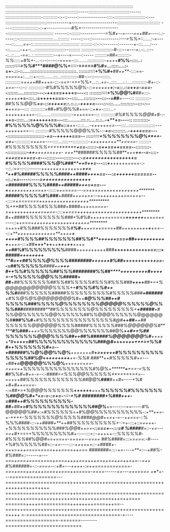 ::::::::::::::::::::::::::::::::::::::::::::::::::::::::::::::::::::::::::::::::::::::::::::::::::::
:::::::::::::::::::::::::::::::::::::::::::::::::::::::::-----::::::::::::::::::::::::::::::::-----:
::::::::::::::::::::::::::::-:::::::::::-:--::-----:--------------::::-::::::::::::::::::::::::-:---
::::::::::::::::::::::::::::-:::-:---------=----------------------::::::::::::::::::::::::::::::::::
----:::::::::::::::::::::-:-*+------------#%+-------------------::::::::::::::::::::::::::::::::::::
------::-:::::::------------=%#+--=----==+##=----:.:-----:::-::::::::::::::::::::::::::....:::::::::
-----::---::-------------:---=%%+::......:-=------::.......==-::.:::::::::::::::::::.:::::::::::::::
:::::::::-::-:-:-------:-------*+-:::......:----::........-++-:...:::::::::::::::::::::::--:::::::::
::::::::::-::::::::::::-#*-:::--=---=:.-:..::---:..::.....-==:..:.:::::::::::::::--=----=-----:-----
:::::::::=##=:::::::::-%%*:::::+*#%+-...-*:--:----:-====-::::.......:::::::::::::-++++**#%%*-::::..:
::::::::::=%%#****####@%%+::::-=====#%#=...:::::....:-=+-.::-::.....:::::::::::::::::::::::::::::::.
:::::::::::+%%#+**##*++**-::::==-=====+:....:::+*-:::::.......:::...::::::::::::-##-:--::----::::::.
::::::::::::=*++++*##+++=-:::-===-==+%%+...::..+*=-..::::.....:.:....:::::::::::-*#*+-::-+==---::-::
::::::::::::-*#%#%%%%%@%*-:::=+++++****+:-=::.::=++=-===--:::::::....:::::::::---:-+*+===++++=----::
::::::::::::+%%@@%#***##=:::-+++++*****+=-::::.:=+++++===-:--::::....::::::::---:::--=**##**=----:::
:::::::::::-*##%%%@@%**+=-::=+++******+=::.::.:.-++++=----::-:::.....:::::::::--:::-:--+**+===--::::
:::::::::::=##*+#%@%%#+==-::+**+******+-:::::...-+++++++++=-:::........::::::::::::::::-=*++====-:::
:::::::::::*#%#%%%%@@#+#*-:-*******++=-:::::...:=++++++==---:::.........:::.::....::.:..-+**+=----::
::::::::::-#%%%%%%@%%%%#=::=*******+=-::.::....-++++++==---::::..:::::::::::::::::::::---++++++==--:
:::::::::-*#%%%%%@@@%%%*-:-*******+=-::::::::..-++++===----:::::::::::::::::::::::::-+=--+++*++===--
:::::::::+%%%%%%%%@%**++-=+*******+-:::::::::::=++==----::::...:::::--::::::::::::-++++++=++**+====-
::::::::-#%%%%%%%%%*++++********+==-::::::-=++==++====--:::::::::--:::::::::::::-++**++++=++****+*+-
=++**###*###%%%%%##**+++*******++--=-::::-++*+==+++==-=---::::::----::::::---:-=+++++++++++++***+++=
*#%%%%%####%%%@%###**++****#****++=---:::+***++++++++==-:--:::.:==-:-:::------++++++++++++++*****++=
*++#%#####%%%%%####**++*###*#*++++==---:=****++++++======---::.:+=-----:----=+++++++++++++++*******+
*+*#######%%%%####***++####*#*+++=+==---+***+++++++++==+=-::::::++=====---==+++++++++++++++++*******
**##*##*#%%%%%#%###**+*####***+++=+==--=**++++*++++===+=+---::::=+=======+++++++++++++++++**********
%*+****##%%%%#%%%###*+####**+++======-=***++++++++*+++=++==-::::++===++++++++++++++++++++++*********
#++*####%%%%%%%%%###*+%#%#+++++=+=====****++++++***++++=+=----::+*+===+*+++++++++++++++++++*********
=++=+*#%%###%%%%%%%#**%#**++++=++====+##*+++++*++++**+**+==---::+**++++****++++++*+++**++*++*******+
*++++#%%%%##%%%%%%%#*#%%#**++++++===+*##*+++++++++*++***+++=-:::+##**+++*++**++**+*+***+***++**+*+++
**+*+*##%#%%%%%%%%%**####*++++++++++###***+++++++++++*****+==:::+#####********+**+************++++++
**#=++*##%%%%@%%%%########***++++++#%##***++++++++++******+==--=##%%%%%%**##*##**++**************+++
*#***++*%%#%%%%%%##%%%######***#**#%%##****+++++++++**#**++++=-+%%%%%%@@%%%####************#*******+
##****+*##%%%%%%%##%%##%%%%%#%%%#%%%###******++*+**+***##***+=+%@@@@@@@@@@@%%%%*++*******#%%%#%%#*++
%%#***#*##%%%%%%#####%%%%%%%%%%#%%%%%###******+***######****+*#%%@%@%@@@@@@@@%#*++*******#@%%%##*++#
%%%%%###%%%%%@%%%%%%%%@@@@@%%%%%%@%%%%##**#******########**##%%%%%%%%@%%%%%%%%%*+******+**#####**+*#
%%@@%%%%%%@@%%%%%%##%%@@@%%%%%%@@@@@@%#******###%%#******+*#%%%%%%%%%%%%%%%%%#@#*******++*##****++##
%%%%%%@@@@@@%%%%#####%%%%%%###%@@@@@@%#********#%###***+++=*%%%%%%%@@%%%%%%%##@%**+*****+*#****++%##
%%%%%%%@@@%%%%##*++*##%######%@@@@@@@%#***+++++*#*****++++=##%%%%%%%%%%%%%%###@#+++++*++++****+=+%%#
#***++*%%%%%%%#+=--+*######**%%@%@@%%@%**+++++++#**+*=+++++#%%%%%%%%%%%%%%%##%@*++*+++++++***+=-*%%#
###**++#%%%%%#*+=---+##***+=*@@@@@%%%@%**+++++=+*+=-=++=++*%%%%%%%%%%%%%%%%#%@%*+********+**+==-=%%*
***#***#%%#+#+=-=--:-####*==%%%@@%%%%%%**+++++=+*=--=++++*##%%%%%%%%%%%%%##*@@%**###**#*++#*=----+%#
+***#*+*#**+*+====--:=##*+=+%@@@%%%%%%%***++++++**+++*****%%%%%%#%%%%%%%%#*#@@%#*+*+=-=-:=+=--::-+%#
#######**#+*%###++*+-=###++#%%%%%%%%%%*-*##***+*##******+=#%%%%%%%%%%%%%%#**#@%***+=----:--==-----#%
@@@@@%##*=:=#%%%%%%*=+#%@@%%%%%%%%%%%*-:+**++=-*+-***++++-*%%%%%%%@%%%%%###*#@@#*++=*+-=--++===-::*%
%%%####*-::-*++##*##+**++##%%%%%%%%%%+-:=*+-:::+::=*+*+++-+*%%%%%%%*%%%%###*%@@#++==**-::===+--:::=#
%####**#=::-+=---==+#*+===+%%%%%%%%%#+-:-*--:::=::-+*++++-::*%%%%%#-#%%%%##*%@@#==+==+=-=*+=+=--===+
##%##*##=:::=*====:-#*----+%#%%%%%%##=::-*+=----:::-+++++=::-+####+-=****++=+++=========+++====++===
#####*##=:::-+=----=**=:--+##%*-#%###=::------=---===+===+========+====++++==++++==++==++=++=+=--=++
#%######=-::-====--:+#=---++++-:=++=======+====-===+===++=+++====++===++=====-====------==---=======
+***+***+---================---=====================+++++=++===+++=====++++++=====+++++++++=+++=++++
========+=============++===================+++============+++====+++++++++++==+=+++++++===+++=++==+=
=======++++===========++++++++====+++==--====++==++==++======++=========++==++==+==+======++++==++++
=-================================-=----==================-=======--------==========================
